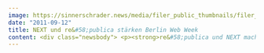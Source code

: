 ```yaml
---
image: https://sinnerschrader.news/media/filer_public_thumbnails/filer_public/d6/52/d652c60d-9af4-4dab-a9ce-902e74898e71/varfoldersdjk8pxf42x64d8fxslz8jcc8fc0000gnttmpaaqafv__480x288_q85_crop_subsampling-2_upscale.jpg
date: "2011-09-12"
title: NEXT und re&#58;publica stärken Berlin Web Week
content: <div class="newsbody"> <p><strong>re&#58;publica und NEXT machen Berlin Web Week 2012 zum größten Festival der digitalen Szene Europas<br/> </strong><br/> Berlin – Die erfolgreichen Digitalkonferenzen re&#58;publica und NEXT rücken 2012 unter dem Dach der fünften Berlin Web Week zusammen, die vom 2. bis 9. Mai 2012 stattfindet. Den Anfang macht die re&#58;publica vom 2. bis 4. Mai, den Schlusspunkt setzt die NEXT am 8./9. Mai. Allein zu diesen beiden Leuchtturmveranstaltungen werden insgesamt mehr als 6.000 Teilnehmer in der Hauptstadt erwartet.</p> <p>Berlin wird damit für acht Tage zum Zentrum der digitalen Welt und die Berlin Web Week zum größten Festival der digitalen Szene Europas. Zahlreiche weitere Veranstaltungen zu Trendthemen der digitalen Gesellschaft und Wirtschaft ergänzen ihr Programm. Die Berlin Partner GmbH, die Berliner Gesellschaft für Standortmarketing und Wirtschaftsförderung, koordiniert die Berlin Web Week und bewirbt die Veranstaltung national und international mit einer breit angelegten Kampagne. Das Medienboard Berlin-Brandenburg als Förderer von re&#58;publica und NEXT hat die Zusammenführung initiiert.</p> <p>Die Macher der beiden Konferenzen wollen durch ihr zeitliches Zusammenrücken die Marke Berlin Web Week und deren Anziehungskraft für nationale und internationale Besucher nachhaltig stärken. Die sechste Ausgabe der re&#58;publica, der größten deutschen Konferenz über Blogs, soziale Medien und die digitale Gesellschaft, findet zum ersten Mal während der Berlin Web Week statt. Sie gehört längst zu den Publikumsmagneten im Kalender der digitalen Gesellschaft. Den zweiten Höhepunkt und Abschluss der Berlin Web Week bildet die siebte NEXT Conference, die führende europäische Konferenz für die digitale Wirtschaft.</p> <p>Beide Events sind nicht nur zeitlich, sondern auch räumlich zusammengerückt in den Hallen der STATION-Berlin in unmittelbarer Nähe des Potsdamer Platzes. Die Messe-, Event- und Kongress-Location ist zugleich auch Co-Veranstalter der NEXT und Partner der re&#58;publica. Als neue Partner begrüßt die re&#58;publica zudem die Berlin Partner GmbH und die Daimler AG Business Innovation.</p> <p>René Gurka, Geschäftsführer Berlin Partner&#58; „Vor mehr als vier Jahren begann Berlin Partner, eine bisher lockere Reihe von Veranstaltungen als Berlin Web Week zu koordinieren und zu bewerben. Wir wollten damit Berlin als Zentrum der digitalen Szene international positionieren. Dass jetzt immer mehr Partner dazu kommen, nehmen wir als Bestätigung und Ermutigung. Gemeinsam können wir unser Ziel noch besser verfolgen. Unser Baby wächst und gedeiht. Berlin gilt mittlerweile als einer der globalen hot spots der Internetwirtschaft.“<br/> „Die Hauptstadtregion bietet ideale Voraussetzungen, gerade für die digitale Szene, wie die im Bundesgebiet einmalige Gründungsdynamik beweist. Berlin gilt bei vielen bereits als europäisches Silicon Valley. Zu den übergeordneten Zielen der Medienboard-Standortarbeit gehört es, diesen Status weiter auszubauen und zu festigen. Die Zusammenfassung der zwei wichtigsten deutschen Digitalkonferenzen unter dem Dach der Berlin Web Week ist ein wichtiger Schritt auf diesem Weg“, erläutert Medienboard-Geschäftsführer Elmar Giglinger die Initiative des Medienboard.</p> <p>„Mit der neuen Berlin Web Week haben wir ein starkes Paket für die digitale Wirtschaft in Europa”, freut sich Matthias Schrader, CEO von SinnerSchrader und Chairman der NEXT. „Diese acht Tage werden der digitalen Revolution einen starken Aufmerksamkeitsschub verschaffen und die Branche voranbringen.” Norbert Tillmann, Geschäftsführer STATION-Berlin und PREMIUM Exhibitions&#58; „Ich finde es großartig, im kommenden Jahr beide Hauptveranstaltungen der Berlin Web Week auf unserem Gelände zu Gast zu haben. Für uns ist das eine Bestätigung unseres langjährigen Engagements für Berlin als Standort innovativer Messe- und Kongress-Veranstaltungen. Ich wünsche allen Beteiligten viel Erfolg und freue mich auf die weitere Zusammenarbeit.”</p> <p>re&#58;publica-Gründungsmitglied Johnny Haeusler vom Spreeblick Verlag&#58; „Die re&#58;publica ist prächtig gewachsen. Viel Platz und Veränderung tun ihr gut, damit sie kein Fett ansetzt und so frisch und beweglich bleibt, wie wir sie kennen und lieben.” „Wir sind alle glücklich, dass die Veranstaltungsplanung jetzt richtig losgeht. Wir rufen alle interessierten Partner auf, sich jetzt schon über eine Beteiligung an der rp12 Gedanken zu machen”, sagt Andreas Gebhard, Geschäftsführer von newthinking communications GmbH. Im Rahmen eines im Dezember startenden Call-for-Papers können wieder Teile des Programms mitgestaltet werden.</p> <p>Mehr zur Berlin Web Week unter&#58; <a href="http&#58;//www.berlinwebweek.de">www.berlinwebweek.de</a></p> <p>Weitere Informationen unter&#58;</p> <p>• <a href="http&#58;//berlin-partner.de">berlin-partner.de</a><br/> • <a href="http&#58;//medienboard.de">medienboard.de</a><br/> • <a href="http&#58;//nextconf.eu">nextconf.eu</a><br/> • <a href="http&#58;//re-publica.de">re-publica.de </a></p> </div>
---
```

